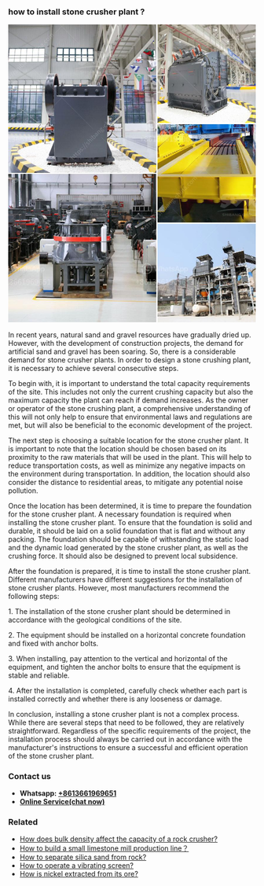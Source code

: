 <h3>how to install stone crusher plant ?</h3><img src='1701746128.jpg' alt=''><p>In recent years, natural sand and gravel resources have gradually dried up. However, with the development of construction projects, the demand for artificial sand and gravel has been soaring. So, there is a considerable demand for stone crusher plants. In order to design a stone crushing plant, it is necessary to achieve several consecutive steps.</p><p>To begin with, it is important to understand the total capacity requirements of the site. This includes not only the current crushing capacity but also the maximum capacity the plant can reach if demand increases. As the owner or operator of the stone crushing plant, a comprehensive understanding of this will not only help to ensure that environmental laws and regulations are met, but will also be beneficial to the economic development of the project.</p><p>The next step is choosing a suitable location for the stone crusher plant. It is important to note that the location should be chosen based on its proximity to the raw materials that will be used in the plant. This will help to reduce transportation costs, as well as minimize any negative impacts on the environment during transportation. In addition, the location should also consider the distance to residential areas, to mitigate any potential noise pollution.</p><p>Once the location has been determined, it is time to prepare the foundation for the stone crusher plant. A necessary foundation is required when installing the stone crusher plant. To ensure that the foundation is solid and durable, it should be laid on a solid foundation that is flat and without any packing. The foundation should be capable of withstanding the static load and the dynamic load generated by the stone crusher plant, as well as the crushing force. It should also be designed to prevent local subsidence.</p><p>After the foundation is prepared, it is time to install the stone crusher plant. Different manufacturers have different suggestions for the installation of stone crusher plants. However, most manufacturers recommend the following steps:</p><p>1. The installation of the stone crusher plant should be determined in accordance with the geological conditions of the site.</p><p>2. The equipment should be installed on a horizontal concrete foundation and fixed with anchor bolts.</p><p>3. When installing, pay attention to the vertical and horizontal of the equipment, and tighten the anchor bolts to ensure that the equipment is stable and reliable.</p><p>4. After the installation is completed, carefully check whether each part is installed correctly and whether there is any looseness or damage.</p><p>In conclusion, installing a stone crusher plant is not a complex process. While there are several steps that need to be followed, they are relatively straightforward. Regardless of the specific requirements of the project, the installation process should always be carried out in accordance with the manufacturer's instructions to ensure a successful and efficient operation of the stone crusher plant.</p><h3>Contact us</h3><ul><li><strong>Whatsapp:&nbsp;<a href="https://wa.me/8613661969651">+8613661969651</a></strong></li><li><a href="https://swt.shibang-china.com/?git&amp;zhl&amp;how to install stone crusher plant "><strong>Online Service(chat now)</strong></a></li></ul><h3>Related</h3><ul><li><a href='How does bulk density affect the capacity of a rock crusher.md'>How does bulk density affect the capacity of a rock crusher?</a></li><li><a href='How to build a small limestone mill production line？.md'>How to build a small limestone mill production line？</a></li><li><a href='How to separate silica sand from rock.md'>How to separate silica sand from rock?</a></li><li><a href='How to operate a vibrating screen.md'>How to operate a vibrating screen?</a></li><li><a href='How is nickel extracted from its ore.md'>How is nickel extracted from its ore?</a></li></ul>